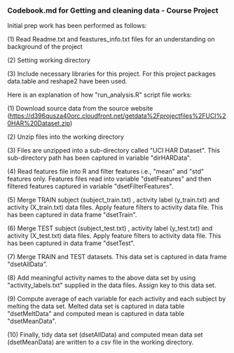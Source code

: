 ### Codebook.md for Getting and cleaning data - Course Project

Initial prep work has been performed as follows:

(1) Read Readme.txt and feastures_info.txt files for an understanding on background of the project

(2) Setting working directory

(3) Include necessary libraries for this project. For this project packages data.table and reshape2 have been used.

Here is an explanation of how "run_analysis.R" script file works:

(1) Download source data from the source website (https://d396qusza40orc.cloudfront.net/getdata%2Fprojectfiles%2FUCI%20HAR%20Dataset.zip)

(2) Unzip files into the working directory

(3) Files are unzipped into a sub-directory called "UCI HAR Dataset". This sub-directory path has been captured in variable "dirHARData".

(4) Read features file into R and filter features i.e., "mean" and "std" features only. Features files read into variable "dsetFeatures" and then filtered features captured in variable "dsetFilterFeatures".

(5) Merge TRAIN subject (subject_train.txt) , activity label (y_train.txt) and activity (X_train.txt) data files. Apply feature filters to activity data file. This has been captured in data frame "dsetTrain".

(6) Merge TEST subject (subject_test.txt) , activity label (y_test.txt) and activity (X_test.txt) data files. Apply feature filters to activity data file. This has been captured in data frame "dsetTest".

(7) Merge TRAIN and TEST datasets. This data set is captured in data frame "dsetAllData".

(8) Add meaningful activity names to the above data set by using "activity_labels.txt" supplied in the data files. Assign key to this data set.

(9) Compute average of each variable for each activity and each subject by melting the data set. Melted data set is captured in data table "dsetMeltData" and computed mean is captured in data table "dsetMeanData".

(10) Finally, tidy data set (dsetAllData) and computed mean data set (dsetMeanData) are written to a csv file in the working directory. 

